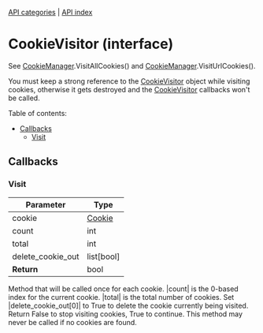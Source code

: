 [API categories](API-categories.md) | [API index](API-index.md)


# CookieVisitor (interface)

See [CookieManager](CookieManager.md).VisitAllCookies() and [CookieManager](CookieManager.md).VisitUrlCookies().

You must keep a strong reference to the [CookieVisitor](CookieVisitor.md) object
while visiting cookies, otherwise it gets destroyed and the
[CookieVisitor](CookieVisitor.md) callbacks won't be called.


Table of contents:
* [Callbacks](#callbacks)
  * [Visit](#visit)


## Callbacks


### Visit

| Parameter | Type |
| --- | --- |
| cookie | [Cookie](Cookie.md) |
| count | int |
| total | int |
| delete_cookie_out | list[bool] |
| __Return__ | bool |

Method that will be called once for each cookie. |count| is the 0-based
index for the current cookie. |total| is the total number of cookies.
Set |delete_cookie_out[0]| to True to delete the cookie currently being visited.
Return False to stop visiting cookies, True to continue. This method may
never be called if no cookies are found.
